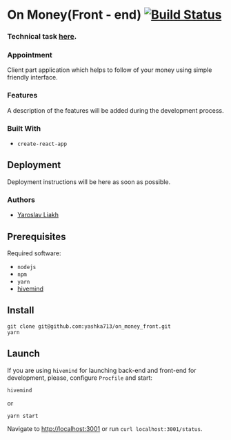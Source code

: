 # On Money(Front - end) [![Build Status](https://travis-ci.org/yashka713/on_money_front.svg?branch=master)](https://travis-ci.org/yashka713/on_money_front)

### Technical task [here](https://gist.github.com/yashka713/d4dc2210b04a45ffc0850de14ff1b4ff).

### Appointment

Client part application which helps to follow of your money using simple friendly interface.

### Features

A description of the features will be added during the development process.

### Built With

* `create-react-app`

## Deployment

Deployment instructions will be here as soon as possible.

### Authors

* [Yaroslav Liakh](https://github.com/yashka713)

Prerequisites
-------------
Required software: 

* `nodejs`
* `npm`
* `yarn`
* [hivemind](https://github.com/DarthSim/hivemind)

Install
-----------------
```
git clone git@github.com:yashka713/on_money_front.git
yarn
```

Launch
------------

If you are using `hivemind` for launching back-end and front-end for development, please, configure `Procfile`
and start:
```
hivemind
```

or

```
yarn start
```

Navigate to [http://localhost:3001](http://localhost:3001) or run `curl localhost:3001/status`.
